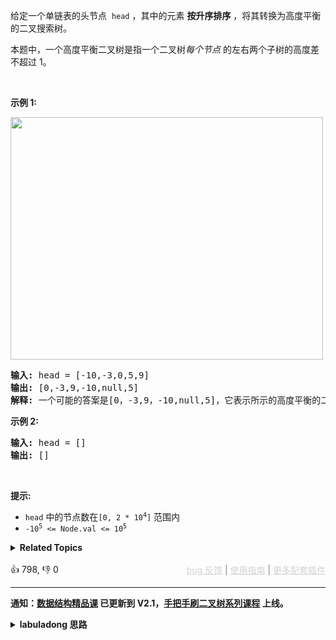 <p>给定一个单链表的头节点 &nbsp;<code>head</code>&nbsp;，其中的元素 <strong>按升序排序</strong> ，将其转换为高度平衡的二叉搜索树。</p>

<p>本题中，一个高度平衡二叉树是指一个二叉树<em>每个节点&nbsp;</em>的左右两个子树的高度差不超过 1。</p>

<p>&nbsp;</p>

<p><strong>示例 1:</strong></p>

<p><img src="https://assets.leetcode.com/uploads/2020/08/17/linked.jpg" style="height: 388px; width: 500px;" /></p>

<pre>
<strong>输入:</strong> head = [-10,-3,0,5,9]
<strong>输出:</strong> [0,-3,9,-10,null,5]
<strong>解释:</strong> 一个可能的答案是[0，-3,9，-10,null,5]，它表示所示的高度平衡的二叉搜索树。
</pre>

<p><strong>示例 2:</strong></p>

<pre>
<strong>输入:</strong> head = []
<strong>输出:</strong> []
</pre>

<p>&nbsp;</p>

<p><strong>提示:</strong></p>

<ul> 
 <li><code>head</code>&nbsp;中的节点数在<code>[0, 2 * 10<sup>4</sup>]</code>&nbsp;范围内</li> 
 <li><code>-10<sup>5</sup>&nbsp;&lt;= Node.val &lt;= 10<sup>5</sup></code></li> 
</ul>

<details><summary><strong>Related Topics</strong></summary>树 | 二叉搜索树 | 链表 | 分治 | 二叉树</details><br>

<div>👍 798, 👎 0<span style='float: right;'><span style='color: gray;'><a href='https://github.com/labuladong/fucking-algorithm/discussions/939' target='_blank' style='color: lightgray;text-decoration: underline;'>bug 反馈</a> | <a href='https://mp.weixin.qq.com/s/NF8mmVyXVfC1ehdMOsO7Cw' target='_blank' style='color: lightgray;text-decoration: underline;'>使用指南</a> | <a href='https://labuladong.github.io/algo/images/others/%E5%85%A8%E5%AE%B6%E6%A1%B6.jpg' target='_blank' style='color: lightgray;text-decoration: underline;'>更多配套插件</a></span></span></div>

<div id="labuladong"><hr>

**通知：[数据结构精品课](https://aep.h5.xeknow.com/s/1XJHEO) 已更新到 V2.1，[手把手刷二叉树系列课程](https://aep.xet.tech/s/3YGcq3) 上线。**

<details><summary><strong>labuladong 思路</strong></summary>

## 基本思路

链表和数组相比的一个关键差异是无法通过索引快速访问元素，所以这题有几个思路：

1、把链表转化成数组，然后直接复用 [108. 将有序数组转换为二叉搜索树](/problems/convert-sorted-array-to-binary-search-tree) 的解法。

2、稍微改写 [108. 将有序数组转换为二叉搜索树](https://appktavsiei5995.pc.xiaoe-tech.com/detail/i_629e1210e4b01a4852089b26/1) 说到的双指针方法获取链表的中点，时间复杂度略高一些。

3、如果深刻理解二叉树算法，可以利用中序遍历的特点写出最优化的解法。

我把第 2 和第 3 种解法写一下。

**标签：[二叉搜索树](https://mp.weixin.qq.com/mp/appmsgalbum?__biz=MzAxODQxMDM0Mw==&action=getalbum&album_id=2121995456690946054)**

## 解法代码

```java
class Solution {

    /* 解法三、通过中序遍历特点写出的解法 */
    public TreeNode sortedListToBST(ListNode head) {
        int len = 0;
        for (ListNode p = head; p != null; p = p.next) {
            len++;
        }

        cur = head;
        return inorderBuild(0, len - 1);
    }

    ListNode cur;

    TreeNode inorderBuild(int left, int right) {
        if (left > right) {
            return null;
        }
        int mid = (left + right) / 2;
        // 构造左子树
        TreeNode leftTree = inorderBuild(left, mid - 1);
        // 构造根节点
        TreeNode root = new TreeNode(cur.val);
        cur = cur.next;
        // 构造右子树
        TreeNode rightTree = inorderBuild(mid + 1, right);
        // 将左右子树接到根节点上
        root.left = leftTree;
        root.right = rightTree;
        return root;
    }


    /* 解法二、通过找链表中点的方式写出的解法 */
    public TreeNode sortedListToBST_2(ListNode head) {
        return build(head, null);
    }

    // 把链表左闭右开区间 [begin, end) 的节点构造成 BST
    TreeNode build(ListNode begin, ListNode end) {
        if (begin == end) {
            // 因为是左闭右开区间，所以现在已经成空集了
            return null;
        }
        ListNode mid = getMid(begin, end);
        TreeNode root = new TreeNode(mid.val);
        root.left = build(begin, mid);
        root.right = build(mid.next, end);
        return root;
    }

    // 获取链表左闭右开区间 [begin, end) 的中心节点
    ListNode getMid(ListNode begin, ListNode end) {
        ListNode slow = begin, fast = begin;
        while (fast != end && fast.next != end) {
            slow = slow.next;
            fast = fast.next.next;
        }
        return slow;
    }
}
```

</details>
</div>







